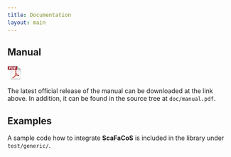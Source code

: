 ```yaml
---
title: Documentation
layout: main
---
```


## Manual 
[![PDF](./files/pic/icon_pdf_32x32.png "Download PDF file")](./files/pub/libfcs_manual.pdf)

The latest official release of the manual can be downloaded at the link above.
In addition, it can be found in the source tree at `doc/manual.pdf`.


## Examples

A sample code how to integrate **ScaFaCoS** is included in the library under `test/generic/`.
